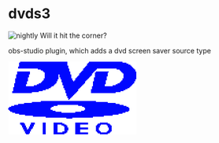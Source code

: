 # dvds3
![nightly](https://github.com/univrsal/dvds3/workflows/nightly/badge.svg)
Will it hit the corner?

obs-studio plugin, which adds a dvd screen saver source type

![logo](./data/dvd.png)
